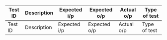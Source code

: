 |Test ID |Description |Expected i/p |Expected o/p |Actual o/p |Type of test|
|---------|-----------------|---------| --------|--------|-------|
|Test ID |Description |Expected i/p |Expected o/p |Actual o/p |Type of test|
